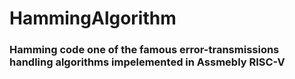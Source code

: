 ﻿# HammingAlgorithm


### Hamming code one of the famous error-transmissions handling algorithms impelemented in Assmebly RISC-V
